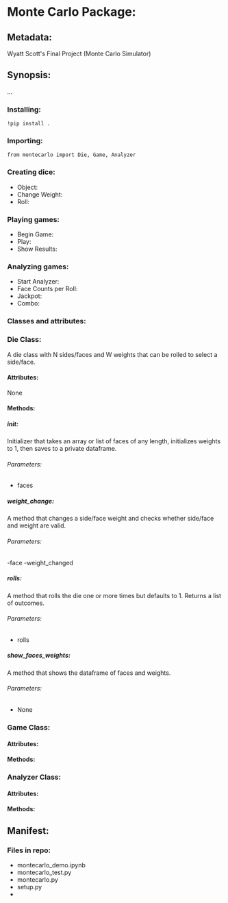 # Monte Carlo Package:

## Metadata:
Wyatt Scott's Final Project (Monte Carlo Simulator)


## Synopsis:
...

### Installing:
``!pip install .``
### Importing: 
``from montecarlo import Die, Game, Analyzer``

### Creating dice:
- Object:
- Change Weight:
- Roll:

### Playing games:
- Begin Game:
- Play:
- Show Results:

### Analyzing games:
- Start Analyzer:
- Face Counts per Roll:
- Jackpot:
- Combo:

### Classes and attributes:

### Die Class:
A die class with N sides/faces and W weights that can be rolled to select a side/face.
#### Attributes:
None
#### Methods:
##### __init__:
Initializer that takes an array or list of faces of any length, initializes weights to 1, then saves to a private dataframe.
###### Parameters:
- faces
##### weight_change:
A method that changes a side/face weight and checks whether side/face and weight are valid.
###### Parameters:
-face
-weight_changed
##### rolls:
A method that rolls the die one or more times but defaults to 1. Returns a list of outcomes.
###### Parameters:
- rolls
##### show_faces_weights:
A method that shows the dataframe of faces and weights.
###### Parameters:
- None

### Game Class:

#### Attributes:

#### Methods:

### Analyzer Class:

#### Attributes:

#### Methods:

## Manifest:

### Files in repo:
- montecarlo_demo.ipynb
- montecarlo_test.py
- montecarlo.py
- setup.py
- 
